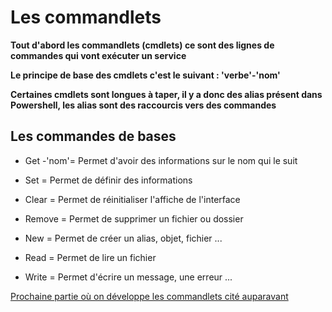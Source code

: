 # Les commandlets

__Tout d'abord les commandlets (cmdlets) ce sont des lignes de commandes qui vont exécuter un service__

__Le principe de base des cmdlets c'est le suivant : 'verbe'-'nom'__

__Certaines cmdlets sont longues à taper, il y a donc des alias présent dans Powershell, les alias sont des raccourcis vers des commandes__ 

## Les commandes de bases

- Get -'nom'= Permet d'avoir des informations sur le nom qui le suit

- Set = Permet de définir des informations

- Clear = Permet de réinitialiser l'affiche de l'interface

- Remove = Permet de supprimer un fichier ou dossier

- New = Permet de créer un alias, objet, fichier ...

- Read = Permet de lire un fichier 

- Write = Permet d'écrire un message, une erreur ...

[Prochaine partie où on développe les commandlets cité auparavant]()


